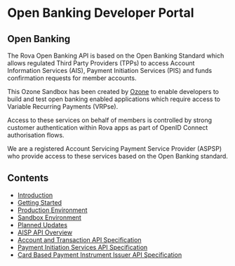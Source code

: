 # Open Banking Developer Portal

## Open Banking

The Rova Open Banking API is based on the Open Banking Standard which allows regulated Third Party Providers (TPPs) to access Account Information Services (AIS), Payment Initiation Services (PIS) and funds confirmation requests for member accounts.

This Ozone Sandbox has been created by [Ozone](https://ozoneapi.com) to enable developers to build and test open banking enabled applications which require access to Variable Recurring Payments (VRPse).

Access to these services on behalf of members is controlled by strong customer authentication within Rova apps as part of OpenID Connect authorisation flows.

We are a registered Account Servicing Payment Service Provider (ASPSP) who provide access to these services based on the Open Banking standard.

## Contents

- [Introduction](/perry/developer/documentation?resource=ukhub-rova-portal&document=docs/10-index.md)
- [Getting Started](/perry/developer/documentation?resource=ukhub-rova-portal&document=docs/20-getting-started.md)
- [Production Environment](/perry/developer/documentation?resource=ukhub-rova-portal&document=docs/30-production.md)
- [Sandbox Environment](/perry/developer/documentation?resource=ukhub-rova-portal&document=docs/40-sandbox.md)
- [Planned Updates](/perry/developer/documentation?resource=ukhub-rova-portal&document=docs/50-planned-updates.md)
- [AISP API Overview](/perry/developer/documentation?resource=ukhub-rova-portal&document=docs/API%20Overview/ais.md)
- [Account and Transaction API Specification](/perry/developer/documentation?resource=ukhub-rova-portal&document=swagger/account-info-openapi.yaml)
- [Payment Initiation Services API Specification](/perry/developer/documentation?resource=ukhub-rova-portal&document=swagger/payment-initiation-openapi.yaml)
- [Card Based Payment Instrument Issuer API Specification](/perry/developer/documentation?resource=ukhub-rova-portal&document=swagger/confirmation-funds-openapi.yaml)

